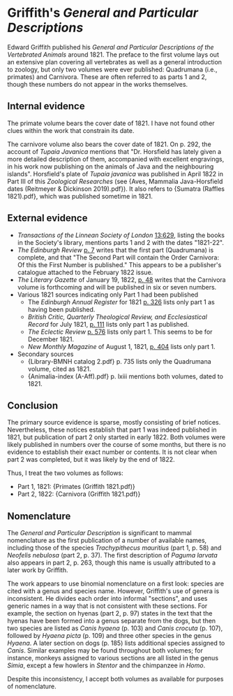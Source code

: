# Griffith's _General and Particular Descriptions_

Edward Griffith published his _General and Particular Descriptions of the Vertebrated
Animals_ around 1821. The preface to the first volume lays out an extensive plan
covering all vertebrates as well as a general introduction to zoology, but only two
volumes were ever published: Quadrumana (i.e., primates) and Carnivora. These are often
referred to as parts 1 and 2, though these numbers do not appear in the works
themselves.

## Internal evidence

The primate volume bears the cover date of 1821. I have not found other clues within the
work that constrain its date.

The carnivore volume also bears the cover date of 1821. On p. 292, the account of
_Tupaia Javanica_ mentions that "Dr. Horsfield has lately given a more detailed
description of them, accompanied with excellent engravings, in his work now publishing
on the animals of Java and the neighbouring islands". Horsfield's plate of _Tupaia
javanica_ was published in April 1822 in Part III of this _Zoological Researches_ (see
{Aves, Mammalia Java-Horsfield dates (Reitmeyer & Dickinson 2019).pdf}). It also refers
to {Sumatra (Raffles 1821).pdf}, which was published sometime in 1821.

## External evidence

- _Transactions of the Linnean Society of London_
  [13:629](https://www.google.com/books/edition/Transactions/SzdEAAAAYAAJ?hl=en&gbpv=1&dq=general%20particular%20description%20griffith&pg=PA629&printsec=frontcover),
  listing the books in the Society's library, mentions parts 1 and 2 with the dates
  "1821-22".
- _The Edinburgh Review_
  [p. 7](https://www.google.com/books/edition/The_Edinburgh_Review/NM_EttUd29IC?hl=en&gbpv=1&dq=general%20particular%20description%20griffith&pg=RA1-PA7&printsec=frontcover)
  writes that the first part (Quadrumana) is complete, and that "The Second Part will
  contain the Order Carnivora: Of this the First Number is published." This appears to
  be a publisher's catalogue attached to the February 1822 issue.
- _The Literary Gazette_ of January 19, 1822,
  [p. 48](https://www.google.com/books/edition/The_London_Literary_Gazette_and_Journal/6Os5AQAAMAAJ?hl=en&gbpv=1&dq=carnivora&pg=PA48&printsec=frontcover)
  writes that the Carnivora volume is forthcoming and will be published in six or seven
  numbers.
- Various 1821 sources indicating only Part 1 had been published
  - The _Edinburgh Annual Register_ for 1821
    [p. 326](https://www.google.com/books/edition/The_Edinburgh_annual_register/0nQEAAAAQAAJ?hl=en&gbpv=1&dq=general%20particular%20description%20griffith&pg=RA2-PA326&printsec=frontcover)
    lists only part 1 as having been published.
  - _British Critic, Quarterly Theological Review, and Ecclesiastical Record_ for July
    1821,
    [p. 111](https://www.google.com/books/edition/British_Critic_Quarterly_Theological_Rev/j-BKAQAAMAAJ?hl=en&gbpv=1&dq=general%20particular%20description%20griffith&pg=PA111&printsec=frontcover)
    lists only part 1 as published.
  - _The Eclectic Review_
    [p. 576](https://www.google.com/books/edition/The_Eclectic_Review/1XFKAQAAMAAJ?hl=en&gbpv=1&dq=general%20particular%20description%20griffith&pg=PA576&printsec=frontcover)
    lists only part 1. This seems to be for December 1821.
  - _New Monthly Magazine_ of August 1, 1821,
    [p. 404](https://www.google.com/books/edition/New_Monthly_Magazine_and_Humorist/H6E2AQAAMAAJ?hl=en&gbpv=1&dq=general%20particular%20description%20griffith&pg=PA404&printsec=frontcover)
    lists only part 1.
- Secondary sources
  - {Library-BMNH catalog 2.pdf} p. 735 lists only the Quadrumana volume, cited as 1821.
  - {Animalia-index (A-Aff).pdf} p. lxiii mentions both volumes, dated to 1821.

## Conclusion

The primary source evidence is sparse, mostly consisting of brief notices. Nevertheless,
these notices establish that part 1 was indeed published in 1821, but publication of
part 2 only started in early 1822. Both volumes were likely published in numbers over
the course of some months, but there is no evidence to establish their exact number or
contents. It is not clear when part 2 was completed, but it was likely by the end
of 1822.

Thus, I treat the two volumes as follows:

- Part 1, 1821: {Primates (Griffith 1821.pdf)}
- Part 2, 1822: {Carnivora (Griffith 1821.pdf)}

## Nomenclature

The _General and Particular Description_ is significant to mammal nomenclature as the
first publication of a number of available names, including those of the species
_Trachypithecus mauritius_ (part 1, p. 58) and _Neofelis nebulosa_ (part 2, p. 37). The
first description of _Paguma larvata_ also appears in part 2, p. 263, though this name
is usually attributed to a later work by Griffith.

The work appears to use binomial nomenclature on a first look: species are cited with a
genus and species name. However, Griffith's use of genera is inconsistent. He divides
each order into informal "sections", and uses generic names in a way that is not
consistent with these sections. For example, the section on hyenas (part 2, p. 97)
states in the text that the hyenas have been formed into a genus separate from the dogs,
but then two species are listed as _Canis hyaena_ (p. 103) and _Canis crocuta_ (p. 107),
followed by _Hyaena picta_ (p. 109) and three other species in the genus _Hyaena_. A
later section on dogs (p. 185) lists additional species assigned to _Canis_. Similar
examples may be found throughout both volumes; for instance, monkeys assigned to various
sections are all listed in the genus _Simia_, except a few howlers in _Stentor_ and the
chimpanzee in _Homo_.

Despite this inconsistency, I accept both volumes as available for purposes of
nomenclature.
